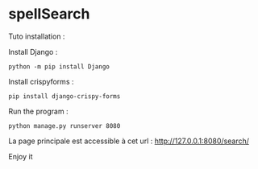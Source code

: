 # spellSearch

Tuto installation :

Install Django :
```
python -m pip install Django
```

Install crispyforms : 

```
pip install django-crispy-forms
```

Run the program : 

```
python manage.py runserver 8080
```

La page principale est accessible à cet url : http://127.0.0.1:8080/search/ 

Enjoy it


